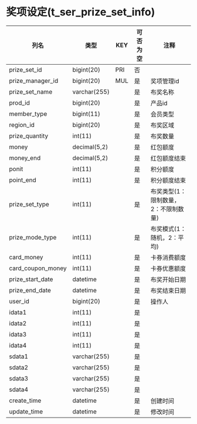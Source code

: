 # 奖项设定(t_ser_prize_set_info)
| 列名   | 类型   | KEY  | 可否为空 | 注释   |
| ---- | ---- | ---- | ---- | ---- |
|prize_set_id|bigint(20)|PRI|否||
|prize_manager_id|bigint(20)|MUL|是|奖项管理id|
|prize_set_name|varchar(255)||是|布奖名称|
|prod_id|bigint(20)||是|产品id|
|member_type|bigint(11)||是|会员类型|
|region_id|bigint(20)||是|布奖区域|
|prize_quantity|int(11)||是|布奖数量|
|money|decimal(5,2)||是|红包额度|
|money_end|decimal(5,2)||是|红包额度结束|
|ponit|int(11)||是|积分额度|
|point_end|int(11)||是|积分额度结束|
|prize_set_type|int(11)||是|布奖类型(1：限制数量，2：不限制数量)|
|prize_mode_type|int(11)||是|布奖模式(1：随机，2：平均)|
|card_money|int(11)||是|卡券消费额度|
|card_coupon_money|int(11)||是|卡券优惠额度|
|prize_start_date|datetime||是|布奖开始日期|
|prize_end_date|datetime||是|布奖结束日期|
|user_id|bigint(20)||是|操作人|
|idata1|int(11)||是||
|idata2|int(11)||是||
|idata3|int(11)||是||
|idata4|int(11)||是||
|sdata1|varchar(255)||是||
|sdata2|varchar(255)||是||
|sdata3|varchar(255)||是||
|sdata4|varchar(255)||是||
|create_time|datetime||是|创建时间|
|update_time|datetime||是|修改时间|

